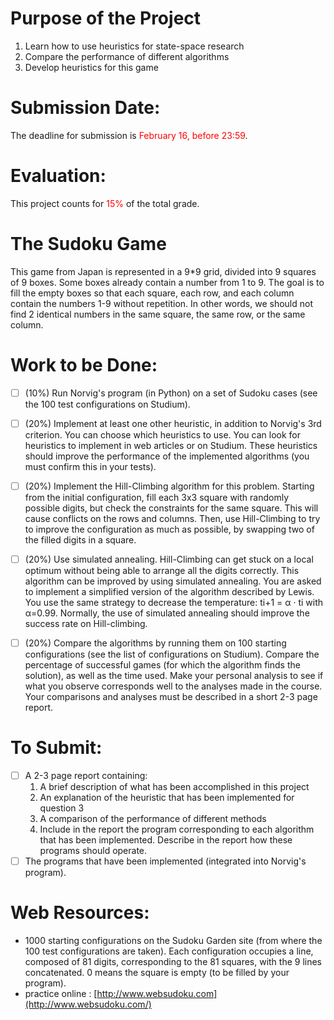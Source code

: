 # Purpose of the Project

1. Learn how to use heuristics for state-space research
2. Compare the performance of different algorithms
3. Develop heuristics for this game

# Submission Date:

The deadline for submission is <span style="color:red;">February 16, before 23:59</span>.

# Evaluation:

This project counts for <span style="color:red;">15%</span> of the total grade.


# The Sudoku Game

This game from Japan is represented in a 9*9 grid, divided into 9 squares of 9 boxes. Some boxes already contain a number from 1 to 9. The goal is to fill the empty boxes so that each square, each row, and each column contain the numbers 1-9 without repetition. In other words, we should not find 2 identical numbers in the same square, the same row, or the same column.

# Work to be Done:

- [ ] (10%) Run Norvig's program (in Python) on a set of Sudoku cases (see the 100 test configurations on Studium).
    
- [ ] (20%) Implement at least one other heuristic, in addition to Norvig's 3rd criterion. You can choose which heuristics to use. You can look for heuristics to implement in web articles or on Studium. These heuristics should improve the performance of the implemented algorithms (you must confirm this in your tests).
      
- [ ] (20%) Implement the Hill-Climbing algorithm for this problem. Starting from the initial configuration, fill each 3x3 square with randomly possible digits, but check the constraints for the same square. This will cause conflicts on the rows and columns. Then, use Hill-Climbing to try to improve the configuration as much as possible, by swapping two of the filled digits in a square.
      
- [ ] (20%) Use simulated annealing. Hill-Climbing can get stuck on a local optimum without being able to arrange all the digits correctly. This algorithm can be improved by using simulated annealing. You are asked to implement a simplified version of the algorithm described by Lewis. You use the same strategy to decrease the temperature: ti+1 = α · ti with α=0.99. Normally, the use of simulated annealing should improve the success rate on Hill-climbing.
      
- [ ] (20%) Compare the algorithms by running them on 100 starting configurations (see the list of configurations on Studium). Compare the percentage of successful games (for which the algorithm finds the solution), as well as the time used. Make your personal analysis to see if what you observe corresponds well to the analyses made in the course. Your comparisons and analyses must be described in a short 2-3 page report.

# To Submit:

- [ ] A 2-3 page report containing:
    1. A brief description of what has been accomplished in this project
    2. An explanation of the heuristic that has been implemented for question 3
    3. A comparison of the performance of different methods
    4. Include in the report the program corresponding to each algorithm that has been implemented. Describe in the report how these programs should operate.
- [ ] The programs that have been implemented (integrated into Norvig's program).

# Web Resources:

- 1000 starting configurations on the Sudoku Garden site (from where the 100 test configurations are taken). Each configuration occupies a line, composed of 81 digits, corresponding to the 81 squares, with the 9 lines concatenated. 0 means the square is empty (to be filled by your program).
- practice online : [http://www.websudoku.com](http://www.websudoku.com/)
